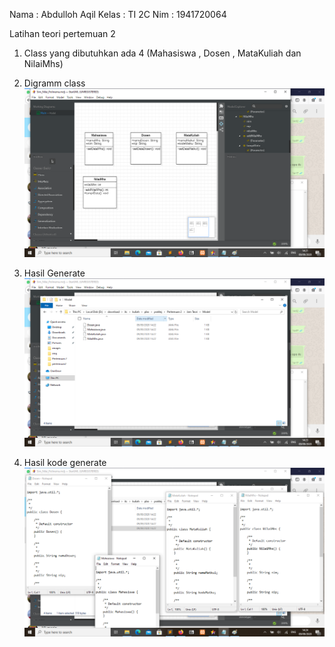 Nama : Abdulloh Aqil
Kelas : TI 2C
Nim : 1941720064

Latihan teori pertemuan 2

1. Class yang dibutuhkan ada 4 (Mahasiswa , Dosen , MataKuliah dan NilaiMhs)

2. Digramm class
![image text]( https://github.com/aqilspc/PBO-2C-1941720064/blob/master/Pertemuan%202/Jam%20Teori/images/satu.png)

3. Hasil Generate
![image text]( https://github.com/aqilspc/PBO-2C-1941720064/blob/master/Pertemuan%202/Jam%20Teori/images/dua.png)

4. Hasil kode generate
![image text]( https://github.com/aqilspc/PBO-2C-1941720064/blob/master/Pertemuan%202/Jam%20Teori/images/tiga.png)


